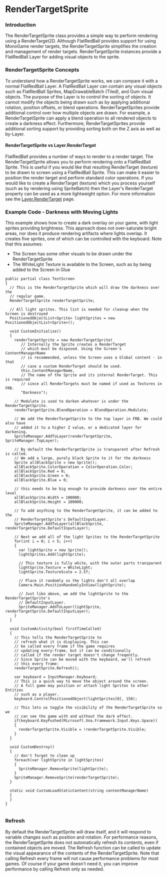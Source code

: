 # RenderTargetSprite

### Introduction

The RenderTargetSprite class provides a simple way to perform rendering using a RenderTarget2D. Although FlatRedBall provides support for using MonoGame render targets, the RenderTargetSprite simplifies the creation and management of render targets. RenderTargetSprite instances provide a FlatRedBall Layer for adding visual objects to the sprite.

### RenderTargetSprite Concepts

To understand how a RenderTargetSprite works, we can compare it with a normal FlatRedBall Layer. A FlatRedBall Layer can contain any visual objects such as FlatRedBall Sprites, MapDrawableBatch (Tiled), and Gum visual objects. The purpose of the Layer is to control the sorting of objects. It cannot modify the objects being drawn such as by applying additional rotation, position offsets, or blend operations. RenderTargetSprites provide additional control over how multiple objects are drawn. For example, a RenderTargetSprite can apply a blend operation to all rendered objects to create a darkness effect. Furthermore, RenderTargetSprites provide additional sorting support by providing sorting both on the Z axis as well as by-Layer.

#### RenderTargetSprite vs Layer.RenderTarget

FlatRedBall provides a number of ways to render to a render target. The RenderTargetSprite allows you to perform rendering onto a FlatRedBall Sprite. This is useful if you would like that resulting RenderTarget (texture) to be drawn to screen using a FlatRedBall Sprite. This can make it easier to position the render target and perform standard color operations. If you would like to create a RenderTarget (texture) which you process yourself (such as by rendering using SpriteBatch) then the Layer's RenderTarget property can be used as a more lightweight option. For more information see the [Layer.RenderTarget](../layer/rendertarget.md) page.

### Example Code - Darkness with Moving Lights

This example shows how to create a dark overlay on your game, with light sprites providing brightness. This approach does not over-saturate bright areas, nor does it produce rendering artifacts where lights overlap. It creates five sprites, one of which can be controlled with the keyboard. Note that this assumes:

* The Screen has some other visuals to be drawn under the RenderTargetSprite
* The WhiteLight Texture is available to the Screen, such as by being added to the Screen in Glue

```
public partial class TestScreen
{
  // This is the RenderTargetSprite which will draw the darkness over the 
  // regular game.
  RenderTargetSprite renderTargetSprite;

  // All light sprites. This list is needed for cleanup when the Screen is destroyed
  PositionedObjectList<Sprite> lightSprites = new PositionedObjectList<Sprite>();

  void CustomInitialize()
  {
    renderTargetSprite = new RenderTargetSprite(
       // Internally the Sprite creates a RenderTarget
       // which must be disposed. Using the Screen's ContentManagerName
       // is recommended, unless the Screen uses a Global content - in that
       // case a custom RenderTarget should be used.
       this.ContentManagerName, 
       // The name of the Sprite and its internal RenderTarget. This is required
       // since all RenderTargets must be named if used as Textures in FRB.
       "Darkness");

    // Modulate is used to darken whatever is under the RenderTargetSprite.
    renderTargetSprite.BlendOperation = BlendOperation.Modulate;

    // We add the RenderTargetSprite to the top layer in FRB. We could also have
    // added it to a higher Z value, or a dedicated layer for darkening. 
    SpriteManager.AddToLayer(renderTargetSprite, SpriteManager.TopLayer);

    // By default the RenderTargetSprite is transparent after Refresh is called. 
    // We add a large, purely black Sprite to it for the darkness
    Sprite allBlackSprite = new Sprite();
    allBlackSprite.ColorOperation = ColorOperation.Color;
    allBlackSprite.Red = 0;
    allBlackSprite.Green = 0;
    allBlackSprite.Blue = 0;

    // this needs to be big enough to provide darkness over the entire level
    allBlackSprite.Width = 100000;
    allBlackSprite.Height = 100000;

    // To add anything to the RenderTargetSprite, it can be added to the 
    // RenderTargetSprite's DefaultInputLayer.
    SpriteManager.AddToLayer(allBlackSprite, renderTargetSprite.DefaultInputLayer);

    // Next we add all of the light Sprites to the RenderTargetSprite
    for(int i = 0; i < 5; i++)
    {
      var lightSprite = new Sprite();
      lightSprites.Add(lightSprite);

      // This texture is fully white, with the outer parts transparent
      lightSprite.Texture = WhiteLight;
      lightSprite.TextureScale = 2.5f;

      // Place it randomly so the lights don't all overlap
      Camera.Main.PositionRandomlyInView(lightSprite);

      // Just like above, we add the lightSprite to the RenderTargetSprite's
      // DefaultInputLayer.
      SpriteManager.AddToLayer(lightSprite, renderTargetSprite.DefaultInputLayer);
    }
  }

  void CustomActivity(bool firstTimeCalled)
  {
    // This tells the RenderTargetSprite to
    // refresh what it is displaying. This can
    // be called every frame if the game requires
    // updating every-frame, but it can be conditionally
    // called if the render target doesn't change freqently.
    // Since Sprite can be moved with the keyboard, we'll refresh
    // this every frame:
    renderTargetSprite.Refresh();

    var keyboard = InputManager.Keyboard;
    // This is a quick way to move the object around the screen.
    // A full game may position or attach light Sprites to other Entities
    // such as a player.
    keyboard.ControlPositionedObject(lightSprites[0], 150);

    // This lets us toggle the visibility of the RenderTargetSprite so we
    // can see the game with and without the dark effect.
    if(keyboard.KeyPushed(Microsoft.Xna.Framework.Input.Keys.Space))
    {
      renderTargetSprite.Visible = !renderTargetSprite.Visible;
    }
  }

  void CustomDestroy()
  {
    // don't forget to clean up
    foreach(var lightSprite in lightSprites)
    {
      SpriteManager.RemoveSprite(lightSprite);
    }
    SpriteManager.RemoveSprite(renderTargetSprite);
  }

  static void CustomLoadStaticContent(string contentManagerName)
  {
  }
}
```

<figure><img src="../../../../.gitbook/assets/2020-12-2020_December_18_113601.gif" alt=""><figcaption></figcaption></figure>

### Refresh

By default the RenderTargetSprite will draw itself, and it will respond to variable changes such as position and rotation. For performance reasons, the RenderTargetSprite does not automatically refresh its contents, even if contained objects are moved. The Refresh function can be called to update the visual appearance of the contents of the RenderTargetSprite. Note that calling Refresh every frame will not cause performance problems for most games. Of course if your game doesn't need it, you can improve performance by calling Refresh only as needed.
